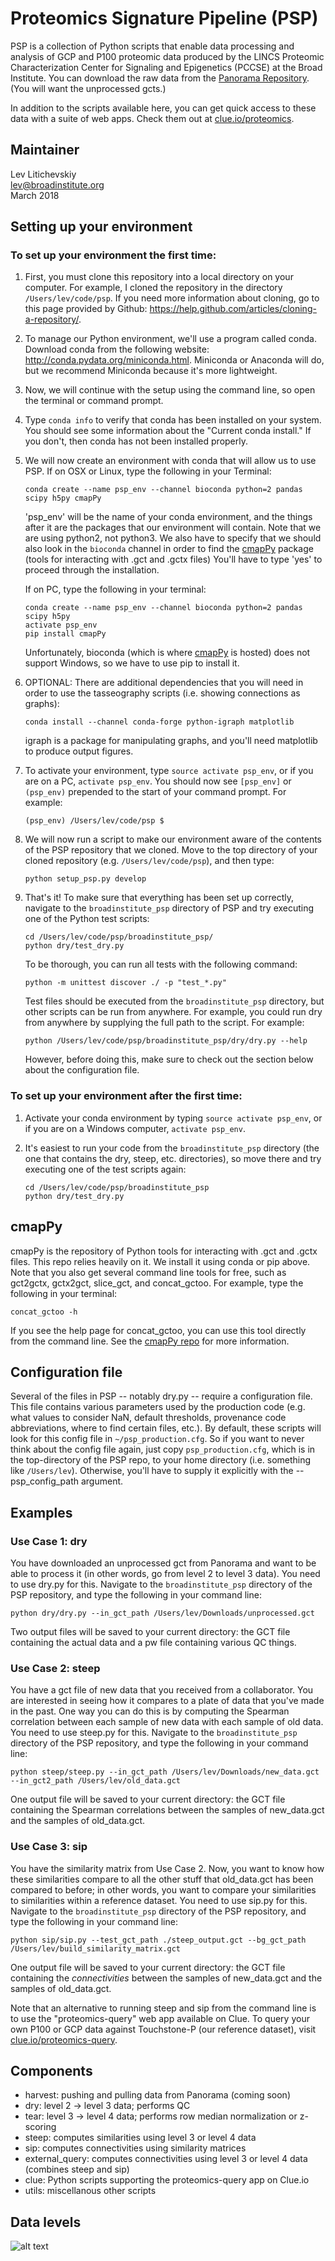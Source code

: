 # Proteomics Signature Pipeline (PSP)

PSP is a collection of Python scripts that enable data processing and analysis of GCP and P100 proteomic data produced by the LINCS Proteomic Characterization Center for Signaling and Epigenetics (PCCSE) at the Broad Institute. You can download the raw data from the [Panorama Repository](https://panoramaweb.org/labkey/project/LINCS/begin.view? "Panorama Repository"). (You will want the unprocessed gcts.)

In addition to the scripts available here, you can get quick access to these data with a suite of web apps. Check them out at [clue.io/proteomics](https://clue.io/proteomics "Proteomics on Clue").

## Maintainer

Lev Litichevskiy  
lev@broadinstitute.org  
March 2018

## Setting up your environment

### To set up your environment the first time:

  1. First, you must clone this repository into a local directory on your computer. For example, I cloned the repository in the directory `/Users/lev/code/psp`. If you need more information about cloning, go to this page provided by Github: https://help.github.com/articles/cloning-a-repository/.

  2. To manage our Python environment, we'll use a program called conda. Download conda from the following website: http://conda.pydata.org/miniconda.html. Miniconda or Anaconda will do, but we recommend Miniconda because it's more lightweight.

  3. Now, we will continue with the setup using the command line, so open the terminal or command prompt.

  4. Type `conda info` to verify that conda has been installed on your system. You should see some information about the "Current conda install." If you don't, then conda has not been installed properly.

  5. We will now create an environment with conda that will allow us to use PSP. If on OSX or Linux, type the following in your Terminal:

      ```
      conda create --name psp_env --channel bioconda python=2 pandas scipy h5py cmapPy
      ```
      
      'psp_env' will be the name of your conda environment, and the things after it are the packages that our environment will contain. Note that we are using python2, not python3. We also have to specify that we should also look in the `bioconda` channel in order to find the [cmapPy](https://github.com/cmap/cmappy "cmapPy Github") package (tools for interacting with .gct and .gctx files) You'll have to type 'yes' to proceed through the installation.
      
      If on PC, type the following in your terminal:
      
      ```
      conda create --name psp_env --channel bioconda python=2 pandas scipy h5py
      activate psp_env
      pip install cmapPy
      ```
      
      Unfortunately, bioconda (which is where [cmapPy](https://github.com/cmap/cmappy "cmapPy Github") is hosted) does not support Windows, so we have to use pip to install it.
      
  6. OPTIONAL: There are additional dependencies that you will need in order to use the tasseography scripts (i.e. showing connections as graphs):
    
      ```
      conda install --channel conda-forge python-igraph matplotlib
      ```
      
      igraph is a package for manipulating graphs, and you'll need matplotlib to produce output figures.

  7. To activate your environment, type `source activate psp_env`, or if you are on a PC, `activate psp_env`. You should now see `[psp_env]` or `(psp_env)` prepended to the start of your command prompt. For example:

      ```
      (psp_env) /Users/lev/code/psp $
      ```

  8. We will now run a script to make our environment aware of the contents of the PSP repository that we cloned. Move to the top directory of your cloned repository (e.g. `/Users/lev/code/psp`), and then type:

      ```
      python setup_psp.py develop
      ```   
  
  9. That's it! To make sure that everything has been set up correctly, navigate to the `broadinstitute_psp` directory of PSP and try executing one of the Python test scripts:

      ```
      cd /Users/lev/code/psp/broadinstitute_psp/
      python dry/test_dry.py
      ```
      
      To be thorough, you can run all tests with the following command:
      
      ```
      python -m unittest discover ./ -p "test_*.py"
      ```
      
      Test files should be executed from the `broadinstitute_psp` directory, but other scripts can be run from anywhere. For example, you could run dry from anywhere by supplying the full path to the script. For example:
      
      ```
      python /Users/lev/code/psp/broadinstitute_psp/dry/dry.py --help
      ```
      
      However, before doing this, make sure to check out the section below about the configuration file.
  
### To set up your environment after the first time:

  1. Activate your conda environment by typing `source activate psp_env`, or if you are on a Windows computer, `activate psp_env`.
  2. It's easiest to run your code from the `broadinstitute_psp` directory (the one that contains the dry, steep, etc. directories), so move there and try executing one of the test scripts again:
    
      ```
      cd /Users/lev/code/psp/broadinstitute_psp
      python dry/test_dry.py
      ```

## cmapPy

cmapPy is the repository of Python tools for interacting with .gct and .gctx files. This repo relies heavily on it. We install it using conda or pip above. Note that you also get several command line tools for free, such as gct2gctx, gctx2gct, slice_gct, and concat_gctoo. For example, type the following in your terminal:

`concat_gctoo -h` 

If you see the help page for concat_gctoo, you can use this tool directly from the command line. See the [cmapPy repo](https://github.com/cmap/cmappy "cmapPy Github")  for more information.


## Configuration file

Several of the files in PSP -- notably dry.py -- require a configuration file. This file contains various parameters used by the production code (e.g. what values to consider NaN, default thresholds, provenance code abbreviations, where to find certain files, etc.). By default, these scripts will look for this config file in `~/psp_production.cfg`. So if you want to never think about the config file again, just copy `psp_production.cfg`, which is in the top-directory of the PSP repo, to your home directory (i.e. something like `/Users/lev`). Otherwise, you'll have to supply it explicitly with the --psp_config_path argument.

## Examples

### Use Case 1: dry

You have downloaded an unprocessed gct from Panorama and want to be able to process it (in other words, go from level 2 to level 3 data). You need to use dry.py for this. Navigate to the `broadinstitute_psp` directory of the PSP repository, and type the following in your command line:

```
python dry/dry.py --in_gct_path /Users/lev/Downloads/unprocessed.gct
```

Two output files will be saved to your current directory: the GCT file containing the actual data and a pw file containing various QC things.

### Use Case 2: steep

You have a gct file of new data that you received from a collaborator. You are interested in seeing how it compares to a plate of data that you've made in the past. One way you can do this is by computing the Spearman correlation between each sample of new data with each sample of old data. You need to use steep.py for this. Navigate to the `broadinstitute_psp` directory of the PSP repository, and type the following in your command line:

```
python steep/steep.py --in_gct_path /Users/lev/Downloads/new_data.gct --in_gct2_path /Users/lev/old_data.gct
```

One output file will be saved to your current directory: the GCT file containing the Spearman correlations between the samples of new_data.gct and the samples of old_data.gct.

### Use Case 3: sip

You have the similarity matrix from Use Case 2. Now, you want to know how these similarities compare to all the other stuff that old_data.gct has been compared to before; in other words, you want to compare your similarities to similarities within a reference dataset. You need to use sip.py for this. Navigate to the `broadinstitute_psp` directory of the PSP repository, and type the following in your command line:

```
python sip/sip.py --test_gct_path ./steep_output.gct --bg_gct_path /Users/lev/build_similarity_matrix.gct
```

One output file will be saved to your current directory: the GCT file containing the _connectivities_ between the samples of new_data.gct and the samples of old_data.gct.

Note that an alternative to running steep and sip from the command line is to use the "proteomics-query" web app available on Clue. To query your own P100 or GCP data against Touchstone-P (our reference dataset), visit  [clue.io/proteomics-query](https://clue.io/proteomics-query "Proteomics Query").

Components
----------
- harvest: pushing and pulling data from Panorama (coming soon)
- dry: level 2 &rarr; level 3 data; performs QC
- tear: level 3 &rarr; level 4 data; performs row median normalization or z-scoring    
- steep: computes similarities using level 3 or level 4 data
- sip: computes connectivities using similarity matrices
- external_query: computes connectivities using level 3 or level 4 data (combines steep and sip)
- clue: Python scripts supporting the proteomics-query app on Clue.io
- utils: miscellanous other scripts

Data levels
-----------
![alt text][logo]

[logo]: https://github.com/cmap/psp/blob/a9a5e590757143f09f919e956fbaa206f2be7f52/broadinstitute_psp/misc/2017-07-27_proteomics_data_levels.png "Proteomics Data Levels"
